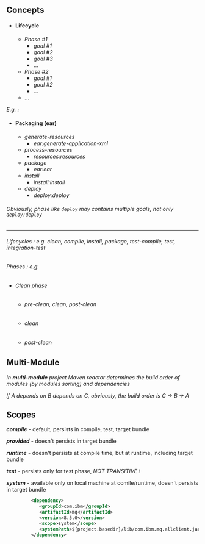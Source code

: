 ## Concepts

- #### Lifecycle 
   - _Phase #1_
      - _goal #1_
      - _goal #2_
      - _goal #3_
      - ...
   - _Phase #2_
      - _goal #1_
      - _goal #2_
      - ...
   - ...
   
_E.g. :_

- #### Packaging (ear)
   - _generate-resources_
      - _ear:generate-application-xml_
   - _process-resources_
      - _resources:resources_ 
   - _package_
      - _ear:ear_ 
   - _install_
      - _install:install_ 
   - _deploy_
      - _deploy:deploy_ 

###### _Obviously, phase like ```deploy``` may contains multiple goals, not only ```deploy:deploy```_

---

###### Lifecycles : e.g. clean, compile, install, package, test-compile, test, integration-test
###### Phases : e.g.
- ###### Clean phase
   - ###### pre-clean, clean, post-clean
   - ###### clean
   - ###### post-clean

## Multi-Module

_In ***multi-module*** project Maven reactor determines the build order of modules (by modules sorting) and dependencies_

_If A depends on B depends on C, obviously, the build order is C -> B -> A_

## Scopes

***compile*** - default, persists in compile, test, target bundle

***provided*** - doesn't persists in target bundle

***runtime*** - doesn't persists at compile time, but at runtime, including target bundle

***test*** - persists only for test phase, _NOT TRANSITIVE !_

***system*** - available only on local machine at comile/runtime, doesn't persists in target bundle
```xml
         <dependency>
            <groupId>com.ibm</groupId>
            <artifactId>mq</artifactId>
            <version>8.5.0</version>
            <scope>system</scope>
            <systemPath>${project.basedir}/lib/com.ibm.mq.allclient.jar</systemPath>
         </dependency>
```



